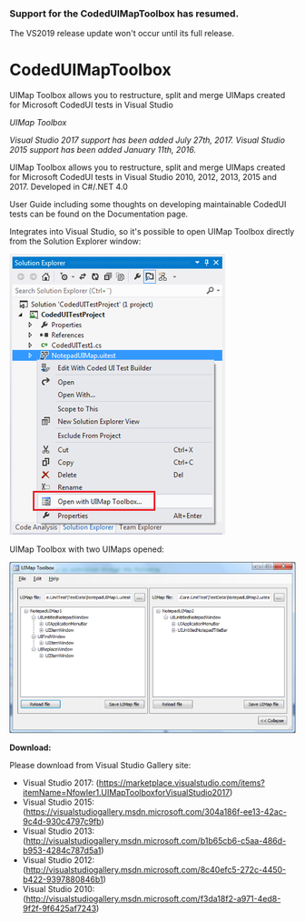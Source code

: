 ### Support for the CodedUIMapToolbox has resumed.  
The VS2019 release update won't occur until its full release.

# CodedUIMapToolbox
UIMap Toolbox allows you to restructure, split and merge UIMaps created for Microsoft CodedUI tests in Visual Studio

*UIMap Toolbox*

_Visual Studio 2017 support has been added July 27th, 2017._
_Visual Studio 2015 support has been added January 11th, 2016._

UIMap Toolbox allows you to restructure, split and merge UIMaps created for Microsoft CodedUI tests in Visual Studio 2010, 2012, 2013, 2015 and 2017. Developed in C#/.NET 4.0

User Guide including some thoughts on developing maintainable CodedUI tests can be found on the Documentation page.

Integrates into Visual Studio, so it's possible to open UIMap Toolbox directly from the Solution Explorer window:

![UIMapToolboxContextMenu_VS2012](/UIMapToolboxContextMenu_VS2012.png)

UIMap Toolbox with two UIMaps opened:

![UIMapToolbox_2](/UIMapToolbox_2.png?raw=true)

**Download:**

Please download from Visual Studio Gallery site:

* Visual Studio 2017: (https://marketplace.visualstudio.com/items?itemName=Nfowler1.UIMapToolboxforVisualStudio2017)
* Visual Studio 2015: (https://visualstudiogallery.msdn.microsoft.com/304a186f-ee13-42ac-9c4d-930c4797c9fb)
* Visual Studio 2013: (http://visualstudiogallery.msdn.microsoft.com/b1b65cb6-c5aa-486d-b953-4284c787d5a1)
* Visual Studio 2012: (http://visualstudiogallery.msdn.microsoft.com/8c40efc5-272c-4450-b422-9397880846b1)
* Visual Studio 2010: (http://visualstudiogallery.msdn.microsoft.com/f3da18f2-a971-4ed8-9f2f-9f6425af7243)
